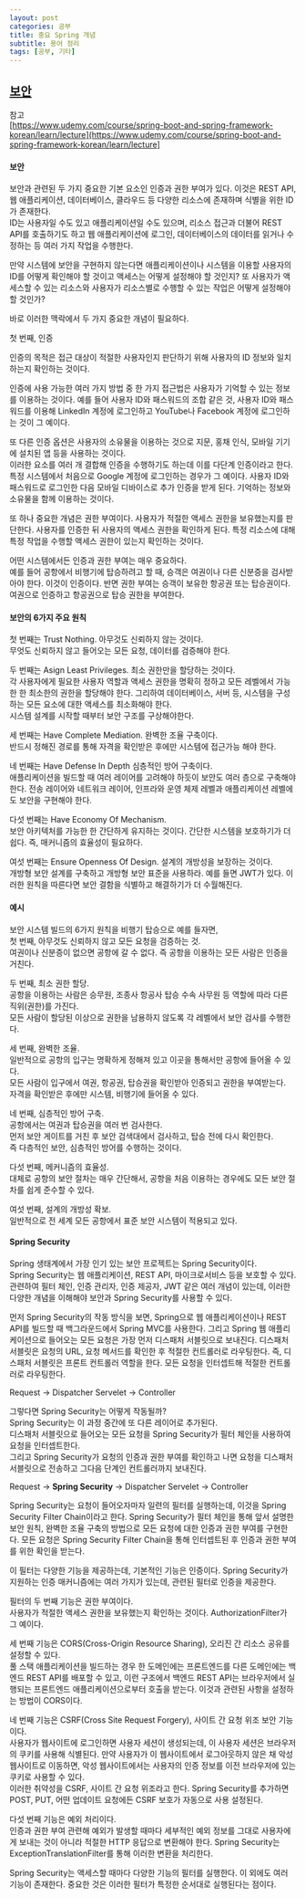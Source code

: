 ```yaml
---
layout: post
categories: 공부
title: 중요 Spring 개념
subtitle: 용어 정리
tags: [공부, 기타]
---
```


## <U> 보안 </U>

참고  
[https://www.udemy.com/course/spring-boot-and-spring-framework-korean/learn/lecture](https://www.udemy.com/course/spring-boot-and-spring-framework-korean/learn/lecture]

#### 보안

보안과 관련된 두 가지 중요한 기본 요소인 인증과 권한 부여가 있다. 이것은 REST API, 웹 애플리케이션, 데이터베이스, 클라우드 등 다양한 리소스에 존재하며 식별을 위한 ID가 존재한다.  
ID는 사용자일 수도 있고 애플리케이션일 수도 있으며, 리소스 접근과 더불어 REST API를 호출하기도 하고 웹 애플리케이션에 로그인, 데이터베이스의 데이터를 읽거나 수정하는 등 여러 가지 작업을 수행한다.  

만약 시스템에 보안을 구현하지 않는다면 애플리케이션이나 시스템을 이용할 사용자의 ID를 어떻게 확인해야 할 것이고 액세스는 어떻게 설정해야 할 것인지? 또 사용자가 액세스할 수 있는 리소스와 사용자가 리소스별로 수행할 수 있는 작업은 어떻게 설정해야 할 것인가?  

바로 이러한 맥락에서 두 가지 중요한 개념이 필요하다.  

첫 번째, 인증  

인증의 목적은 접근 대상이 적절한 사용자인지 판단하기 위해 사용자의 ID 정보와 일치하는지 확인하는 것이다.  

인증에 사용 가능한 여러 가지 방법 중 한 가지 접근법은 사용자가 기억할 수 있는 정보를 이용하는 것이다. 예를 들어 사용자 ID와 패스워드의 조합 같은 것, 사용자 ID와 패스워드를 이용해 LinkedIn 계정에 로그인하고 YouTube나 Facebook 계정에 로그인하는 것이 그 예이다.  

또 다른 인증 옵션은 사용자의 소유물을 이용하는 것으로 지문, 홍채 인식, 모바일 기기에 설치된 앱 등을 사용하는 것이다.  
이러한 요소를 여러 개 결합해 인증을 수행하기도 하는데 이를 다단계 인증이라고 한다.  
특정 시스템에서 처음으로 Google 계정에 로그인하는 경우가 그 예이다. 사용자 ID와 패스워드로 로그인한 다음 모바일 디바이스로 추가 인증을 받게 된다. 기억하는 정보와 소유물을 함께 이용하는 것이다.  

또 하나 중요한 개념은 권한 부여이다. 사용자가 적절한 액세스 권한을 보유했는지를 판단한다. 사용자를 인증한 뒤 사용자의 액세스 권한을 확인하게 된다. 특정 리소스에 대해 특정 작업을 수행할 액세스 권한이 있는지 확인하는 것이다.  

어떤 시스템에서든 인증과 권한 부여는 매우 중요하다.  
예를 들어 공항에서 비행기에 탑승하려고 할 때, 승객은 여권이나 다른 신분증을 검사받아야 한다. 이것이 인증이다.
반면 권한 부여는 승객이 보유한 항공권 또는 탑승권이다. 여권으로 인증하고 항공권으로 탑승 권한을 부여한다.  

#### 보안의 6가지 주요 원칙

첫 번째는 Trust Nothing. 아무것도 신뢰하지 않는 것이다.  
무엇도 신뢰하지 않고 들어오는 모든 요청, 데이터를 검증해야 한다.  

두 번째는 Asign Least Privileges. 최소 권한만을 할당하는 것이다.  
각 사용자에게 필요한 사용자 역할과 액세스 권한을 명확히 정하고 모든 레벨에서 가능한 한 최소한의 권한을 할당해야 한다. 그리하여 데이터베이스, 서버 등, 시스템을 구성하는 모든 요소에 대한 액세스를 최소화해야 한다.  
시스템 설계를 시작할 때부터 보안 구조를 구상해야한다.  

세 번째는 Have Complete Mediation. 완벽한 조율 구축이다.  
반드시 정해진 경로를 통해 자격을 확인받은 후에만 시스템에 접근가능 해야 한다.  

네 번째는 Have Defense In Depth 심층적인 방어 구축이다.  
애플리케이션을 빌드할 때 여러 레이어를 고려해야 하듯이 보안도 여러 층으로 구축해야 한다. 전송 레이어와 네트워크 레이어, 인프라와 운영 체제 레벨과 애플리케이션 레벨에도 보안을 구현해야 한다.  

다섯 번째는 Have Economy Of Mechanism.  
보안 아키텍처를 가능한 한 간단하게 유지하는 것이다. 간단한 시스템을 보호하기가 더 쉽다. 즉, 매커니즘의 효율성이 필요하다.  

여섯 번째는 Ensure Openness Of Design. 설계의 개방성을 보장하는 것이다.  
개방형 보안 설계를 구축하고 개방형 보안 표준을 사용하라. 예를 들면 JWT가 있다. 이러한 원칙을 따른다면 보안 결함을 식별하고 해결하기가 더 수월해진다.  

#### 예시

보안 시스템 빌드의 6가지 원칙을 비행기 탑승으로 예를 들자면,  
첫 번째, 아무것도 신뢰하지 않고 모든 요청을 검증하는 것.  
여권이나 신분증이 없으면 공항에 갈 수 없다. 즉 공항을 이용하는 모든 사람은 인증을 거친다.  

두 번째, 최소 권한 할당.  
공항을 이용하는 사람은 승무원, 조종사 항공사 탑승 수속 사무원 등 역할에 따라 다른 직위(권한)를 가진다.  
모든 사람이 할당된 이상으로 권한을 남용하지 않도록 각 레벨에서 보안 검사를 수행한다.  

세 번째, 완벽한 조율.  
일반적으로 공항의 입구는 명확하게 정해져 있고 이곳을 통해서만 공항에 들어올 수 있다.  
모든 사람이 입구에서 여권, 항공권, 탑승권을 확인받아 인증되고 권한을 부여받는다.  
자격을 확인받은 후에만 시스템, 비행기에 들어올 수 있다.  

네 번째, 심층적인 방어 구축.  
공항에서는 여권과 탑승권을 여러 번 검사한다.  
먼저 보안 게이트를 거친 후 보안 검색대에서 검사하고, 탑승 전에 다시 확인한다.  
즉 다층적인 보안, 심층적인 방어를 수행하는 것이다.  

다섯 번째, 메커니즘의 효율성.  
대체로 공항의 보안 절차는 매우 간단해서, 공항을 처음 이용하는 경우에도 모든 보안 절차를 쉽게 준수할 수 있다.  

여섯 번째, 설계의 개방성 확보.  
일반적으로 전 세계 모든 공항에서 표준 보안 시스템이 적용되고 있다.  


#### Spring Security

Spring 생태계에서 가장 인기 있는 보안 프로젝트는 Spring Security이다.  
Spring Security는 웹 애플리케이션, REST API, 마이크로서비스 등을 보호할 수 있다.  
관련하여 필터 체인, 인증 관리자, 인증 제공자, JWT 같은 여러 개념이 있는데, 이러한 다양한 개념을 이해해야 보안과 Spring Security를 사용할 수 있다.  

먼저 Spring Security의 작동 방식을 보면, Spring으로 웹 애플리케이션이나 REST API를 빌드할 때 백그라운드에서 Spring MVC를 사용한다. 그리고 Spring 웹 애플리케이션으로 들어오는 모든 요청은 가장 먼저 디스패처 서블릿으로 보내진다. 디스패처 서블릿은 요청의 URL, 요청 메서드를 확인한 후 적절한 컨트롤러로 라우팅한다. 즉, 디스패처 서블릿은 프론트 컨트롤러 역할을 한다. 모든 요청을 인터셉트해 적절한 컨트롤러로 라우팅한다.  

Request -> Dispatcher Servelet -> Controller  

그렇다면 Spring Security는 어떻게 작동될까?  
Spring Security는 이 과정 중간에 또 다른 레이어로 추가된다.  
디스패처 서블릿으로 들어오는 모든 요청을 Spring Security가 필터 체인을 사용하여 요청을 인터셉트한다.  
그리고 Spring Security가 요청의 인증과 권한 부여를 확인하고 나면 요청을 디스패처 서블릿으로 전송하고 그다음 단계인 컨트롤러까지 보내진다.  

Request -> **Spring Security** -> Dispatcher Servelet -> Controller

Spring Security는 요청이 들어오자마자 일련의 필터를 실행하는데, 이것을 Spring Security Filter Chain이라고 한다. Spring Security가 필터 체인을 통해 앞서 설명한 보안 원칙, 완벽한 조율 구축의 방법으로 모든 요청에 대한 인증과 권한 부여를 구현한다. 모든 요청은 Spring Security Filter Chain을 통해 인터셉트된 후 인증과 권한 부여를 위한 확인을 받는다.  

이 필터는 다양한 기능을 제공하는데, 기본적인 기능은 인증이다. Spring Security가 지원하는 인증 매커니즘에는 여러 가지가 있는데, 관련된 필터로 인증을 제공한다.  

필터의 두 번째 기능은 권한 부여이다.  
사용자가 적절한 액세스 권한을 보유했는지 확인하는 것이다. AuthorizationFilter가 그 예이다.  

세 번째 기능은 CORS(Cross-Origin Resource Sharing), 오리진 간 리소스 공유를 설정할 수 있다.  
풀 스택 애플리케이션을 빌드하는 경우 한 도메인에는 프론트엔드를 다른 도메인에는 백엔드 REST API를 배포할 수 있고, 이런 구조에서 백엔드 REST API는 브라우저에서 실행되는 프론트엔드 애플리케이션으로부터 호출을 받는다.
이것과 관련된 사항을 설정하는 방법이 CORS이다.  

네 번째 기능은 CSRF(Cross Site Request Forgery), 사이트 간 요청 위조 보안 기능이다.  
사용자가 웹사이트에 로그인하면 사용자 세션이 생성되는데, 이 사용자 세션은 브라우저의 쿠키를 사용해 식별된다.
만약 사용자가 이 웹사이트에서 로그아웃하지 않은 채 악성 웹사이트로 이동하면, 악성 웹사이트에서는 사용자의 인증 정보를 이전 브라우저에 있는 쿠키로 사용할 수 있다.   
이러한 취약성을 CSRF, 사이트 간 요청 위조라고 한다. Spring Security를 추가하면 POST, PUT, 어떤 업데이트 요청에든 CSRF 보호가 자동으로 사용 설정된다.

다섯 번째 기능은 예외 처리이다.  
인증과 권한 부여 관련해 예외가 발생할 때마다 세부적인 예외 정보를 그대로 사용자에게 보내는 것이 아니라
적절한 HTTP 응답으로 변환해야 한다. Spring Security는 ExceptionTranslationFilter를 통해 이러한 변환을 처리한다.  

Spring Security는 액세스할 때마다 다양한 기능의 필터를 실행한다. 이 외에도 여러 기능이 존재한다.
중요한 것은 이러한 필터가 특정한 순서대로 실행된다는 점이다.  